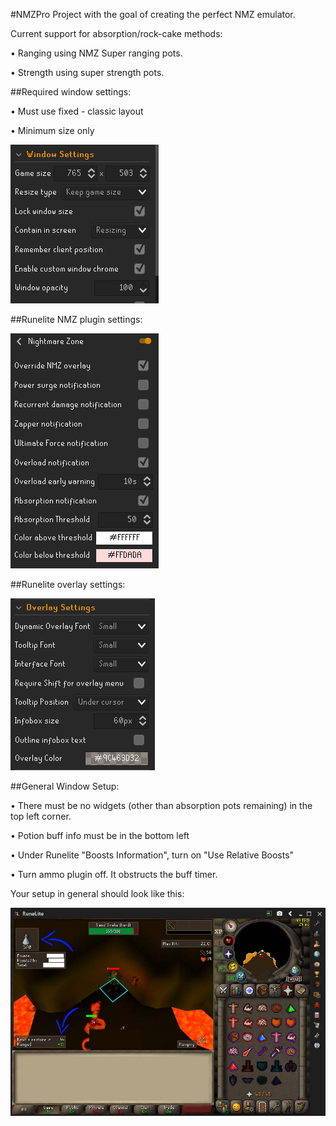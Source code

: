 #NMZPro
Project with the goal of creating the perfect NMZ emulator.

Current support for absorption/rock-cake methods:

• Ranging using NMZ Super ranging pots.

• Strength using super strength pots.

##Required window settings:

• Must use fixed - classic layout

• Minimum size only

![img.png](assets/window_settings.png)


##Runelite NMZ plugin settings:

![img.png](assets/nmz_plugin_settings.png)


##Runelite overlay settings:

![img.png](assets/overlay_settings.png)

##General Window Setup: 

• There must be no widgets (other than absorption pots remaining) in the top left corner.

• Potion buff info must be in the bottom left
    
• Under Runelite "Boosts Information", turn on "Use Relative Boosts"

• Turn ammo plugin off. It obstructs the buff timer.

Your setup in general should look like this:

![](assets/sample_setup.jpg)
